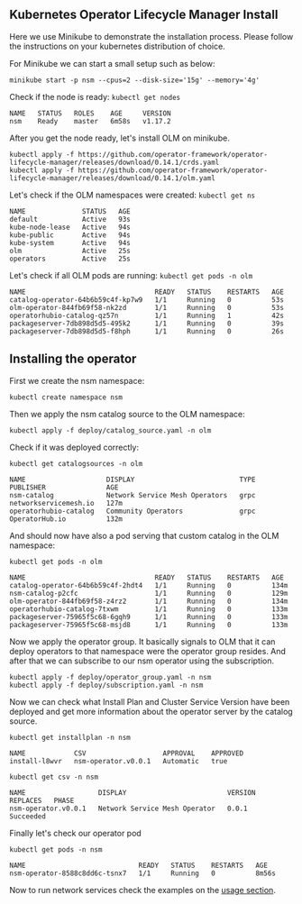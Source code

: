 ## Kubernetes Operator Lifecycle Manager Install

Here we use Minikube to demonstrate the installation process. Please follow the instructions on your kubernetes distribution of choice.

For Minikube we can start a small setup such as below:

```
minikube start -p nsm --cpus=2 --disk-size='15g' --memory='4g'
```
Check if the node is ready:
`kubectl get nodes`
```
NAME   STATUS   ROLES    AGE     VERSION
nsm    Ready    master   6m58s   v1.17.2
```
After you get the node ready, let's install OLM on minikube.
```
kubectl apply -f https://github.com/operator-framework/operator-lifecycle-manager/releases/download/0.14.1/crds.yaml
kubectl apply -f https://github.com/operator-framework/operator-lifecycle-manager/releases/download/0.14.1/olm.yaml
```

Let's check if the OLM namespaces were created:
`kubectl get ns`

```
NAME              STATUS   AGE
default           Active   93s
kube-node-lease   Active   94s
kube-public       Active   94s
kube-system       Active   94s
olm               Active   25s
operators         Active   25s
```

Let's check if all OLM pods are running:
`kubectl get pods -n olm`
```
NAME                                READY   STATUS    RESTARTS   AGE
catalog-operator-64b6b59c4f-kp7w9   1/1     Running   0          53s
olm-operator-844fb69f58-nk2zd       1/1     Running   0          53s
operatorhubio-catalog-qz57n         1/1     Running   1          42s
packageserver-7db898d5d5-495k2      1/1     Running   0          39s
packageserver-7db898d5d5-f8hph      1/1     Running   0          26s
```

## Installing the operator

First we create the nsm namespace:
```
kubectl create namespace nsm
```
Then we apply the nsm catalog source to the OLM namespace:
```
kubectl apply -f deploy/catalog_source.yaml -n olm
```
Check if it was deployed correctly:

`kubectl get catalogsources -n olm`
```
NAME                    DISPLAY                          TYPE   PUBLISHER               AGE
nsm-catalog             Network Service Mesh Operators   grpc   networkservicemesh.io   127m
operatorhubio-catalog   Community Operators              grpc   OperatorHub.io          132m
```
And should now have also a pod serving that custom catalog in the OLM namespace:

`kubectl get pods -n olm`
```
NAME                                READY   STATUS    RESTARTS   AGE
catalog-operator-64b6b59c4f-2hdt4   1/1     Running   0          134m
nsm-catalog-p2cfc                   1/1     Running   0          129m
olm-operator-844fb69f58-z4rz2       1/1     Running   0          134m
operatorhubio-catalog-7txwm         1/1     Running   0          133m
packageserver-75965f5c68-6gqh9      1/1     Running   0          133m
packageserver-75965f5c68-msjd8      1/1     Running   0          133m
```
Now we apply the operator group. It basically signals to OLM that it can deploy operators to that namespace were the operator group resides. And after that we can subscribe to our nsm operator using the subscription.
```
kubectl apply -f deploy/operator_group.yaml -n nsm
kubectl apply -f deploy/subscription.yaml -n nsm
```
Now we can check what Install Plan and Cluster Service Version have been deployed and get more information about the operator server by the catalog source.

`kubectl get installplan -n nsm`
```
NAME            CSV                   APPROVAL    APPROVED
install-l8wvr   nsm-operator.v0.0.1   Automatic   true
```

`kubectl get csv -n nsm`
```
NAME                  DISPLAY                         VERSION   REPLACES   PHASE
nsm-operator.v0.0.1   Network Service Mesh Operator   0.0.1                Succeeded
```
Finally let's check our operator pod

`kubectl get pods -n nsm`
```
NAME                            READY   STATUS    RESTARTS   AGE
nsm-operator-8588c8dd6c-tsnx7   1/1     Running   0          8m56s
```

Now to run network services check the examples on the [usage section](../README.md#Usage).